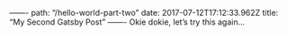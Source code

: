 ——-
path: “/hello-world-part-two”
date: 2017-07-12T17:12:33.962Z
title: “My Second Gatsby Post”
——-
Okie dokie, let’s try this again...